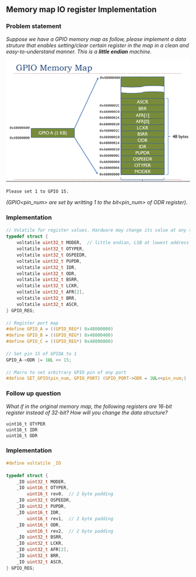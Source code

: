 ## Memory map IO register Implementation

### **Problem statement**

*Suppose we have a GPIO memory map as follow, please implement a data struture that enables setting/clear certain register in the map in a clean and easy-to-understand manner. This is a **little endian** machine.*

![GPIO Memory Map](GPIO_memory_map.png)

```Please set 1 to GPIO 15.```

*(GPIO<pin_num> are set by writting 1 to the bit<pin_num> of ODR register)*.

### **Implementation**

```c
// Volatile for register values. Hardware may change its value at any time
typedef struct {
    voltatile uint32_t MODER,  // little endian, LSB at lowest address
    voltatile uint32_t OTYPER,
    voltatile uint32_t OSPEEDR,
    voltatile uint32_t PUPDR,
    voltatile uint32_t IDR,
    voltatile uint32_t ODR,
    voltatile uint32_t BSRR,
    voltatile uint32_t LCKR,
    voltatile uint32_t AFR[2],
    voltatile uint32_t BRR,
    voltatile uint32_t ASCR,  
} GPIO_REG;

// Register port map
#define GPIO_A = ((GPIO_REG*) 0x48000000)
#define GPIO_B = ((GPIO_REG*) 0x48000400)
#define GPIO_C = ((GPIO_REG*) 0x48000800)

// Set pin 15 of GPIOA to 1
GPIO_A->ODR |= 1UL << 15;

// Macro to set arbitrary GPIO pin of any port 
#define SET_GPIO(pin_num, GPIO_PORT) (GPIO_PORT->ODR = 1UL<<pin_num;)

```

### **Follow up question**

*What if in the original memory map, the following registers are 16-bit register instead of 32-bit? How will you change the data structure?*

```
uint16_t OTYPER
uint16_t IDR
uint16_t ODR
```

### **Implementation**

```c
#define voltatile _IO

typedef struct {
    _IO uint32_t MODER,
    _IO uint16_t OTYPER,
        uint16_t rev0,  // 2 byte padding
    _IO uint32_t OSPEEDR,
    _IO uint32_t PUPDR,
    _IO uint16_t IDR,
        uint16_t rev1,  // 2 byte padding
    _IO uint16_t ODR,
        uint16_t rev2,  // 2 byte padding
    _IO uint32_t BSRR,
    _IO uint32_t LCKR,
    _IO uint32_t AFR[2],
    _IO uint32_t BRR,
    _IO uint32_t ASCR,  
} GPIO_REG;
```
